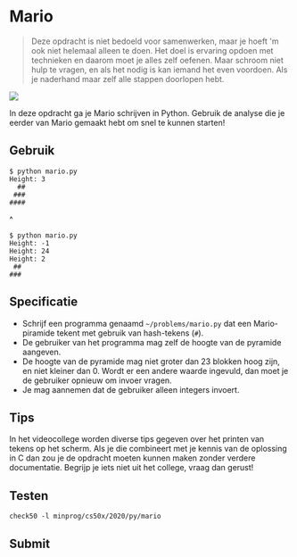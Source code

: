 # Mario

> Deze opdracht is niet bedoeld voor samenwerken, maar je hoeft 'm ook niet helemaal alleen te doen. Het doel is ervaring opdoen met technieken en daarom moet je alles zelf oefenen. Maar schroom niet hulp te vragen, en als het nodig is kan iemand het even voordoen. Als je naderhand maar zelf alle stappen doorlopen hebt.

![](../../mario/less/pyramid.png)

In deze opdracht ga je Mario schrijven in Python. Gebruik de analyse die je eerder van Mario gemaakt hebt om snel te kunnen starten!

## Gebruik

    $ python mario.py
    Height: 3
      ##
     ###
    ####
^

    $ python mario.py
    Height: -1
    Height: 24
    Height: 2
     ##
    ###

## Specificatie

* Schrijf een programma genaamd `~/problems/mario.py` dat een Mario-piramide tekent met gebruik van hash-tekens (`#`).
* De gebruiker van het programma mag zelf de hoogte van de pyramide aangeven.
* De hoogte van de pyramide mag niet groter dan 23 blokken hoog zijn, en niet kleiner dan 0. Wordt er een andere waarde ingevuld, dan moet je de gebruiker opnieuw om invoer vragen.
* Je mag aannemen dat de gebruiker alleen integers invoert.

## Tips

In het videocollege worden diverse tips gegeven over het printen van tekens op het scherm. Als je die combineert met je kennis van de oplossing in C dan zou je de opdracht moeten kunnen maken zonder verdere documentatie. Begrijp je iets niet uit het college, vraag dan gerust!

## Testen

    check50 -l minprog/cs50x/2020/py/mario

## Submit
